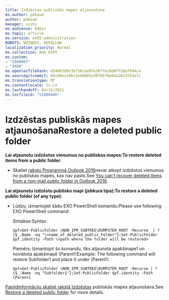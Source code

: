 ```yaml
---
title: Izdzēstas publiskās mapes atjaunošana
ms.author: pebaum
author: pebaum
manager: scotv
ms.audience: Admin
ms.topic: article
ms.service: o365-administration
ROBOTS: NOINDEX, NOFOLLOW
localization_priority: Normal
ms.collection: Adm_O365
ms.custom:
- "3500007"
- "3488"
ms.openlocfilehash: d5480389c3bf50cee9fe30f7ec8d8ff28ef694ca
ms.sourcegitcommit: 8bc60ec34bc1e40685e3976576e04a2623f63a7c
ms.translationtype: MT
ms.contentlocale: lv-LV
ms.lasthandoff: 04/15/2021
ms.locfileid: "51809446"
---
```

# <a name="restore-a-deleted-public-folder"></a><span data-ttu-id="a0cda-102">Izdzēstas publiskās mapes atjaunošana</span><span class="sxs-lookup"><span data-stu-id="a0cda-102">Restore a deleted public folder</span></span>

<span data-ttu-id="a0cda-103">**Lai atjaunotu izdzēstos vienumus no publiskas mapes:**</span><span class="sxs-lookup"><span data-stu-id="a0cda-103">**To restore deleted items from a public folder**:</span></span>

- <span data-ttu-id="a0cda-104">Skatiet [rakstu Programmā Outlook 2016](https://aka.ms/pfrec)nevar atkopt izdzēstos vienumus no publiskas mapes, kas nav pasts.</span><span class="sxs-lookup"><span data-stu-id="a0cda-104">See [You can't recover deleted items from a non-mail public folder in Outlook 2016](https://aka.ms/pfrec).</span></span>
 
<span data-ttu-id="a0cda-105">**Lai atjaunotu izdzēstu publisko mapi (jebkura tipa):**</span><span class="sxs-lookup"><span data-stu-id="a0cda-105">**To restore a deleted public folder (of any type)**:</span></span> 

- <span data-ttu-id="a0cda-106">Lūdzu, izmantojiet šādu EXO PowerShell komandu:</span><span class="sxs-lookup"><span data-stu-id="a0cda-106">Please use following EXO PowerShell command:</span></span>

    <span data-ttu-id="a0cda-107">Sintakse:</span><span class="sxs-lookup"><span data-stu-id="a0cda-107">Syntax:</span></span>

     `$pf=Get-PublicFolder \NON_IPM_SUBTREE\DUMPSTER_ROOT -Recurse  | ?{$_.Name -eq "\<name_of_deleted_public_Folder"};Set-PublicFolder $pf.identity -Path \<path where the folder will be restored>`

    <span data-ttu-id="a0cda-108">Piemērs: Izmantojot šo komandu, tiks atjaunota apakšmape1 un novietota apakšmapē \Parent1:</span><span class="sxs-lookup"><span data-stu-id="a0cda-108">Example: The following command will restore Subfolder1 and place it under \Parent1:</span></span>

    `$pf=Get-PublicFolder \NON_IPM_SUBTREE\DUMPSTER_ROOT -Recurse | ?{$_.Name -eq "Subfolder1"};Set-PublicFolder $pf.identity -Path \Parent1`

<span data-ttu-id="a0cda-109">[Papildinformāciju skatiet rakstā Izdzēstas](https://docs.microsoft.com/exchange/collaboration-exo/public-folders/restore-deleted-public-folder) publiskās mapes atjaunošana.</span><span class="sxs-lookup"><span data-stu-id="a0cda-109">See [Restore a deleted public folder](https://docs.microsoft.com/exchange/collaboration-exo/public-folders/restore-deleted-public-folder) for more details.</span></span>

